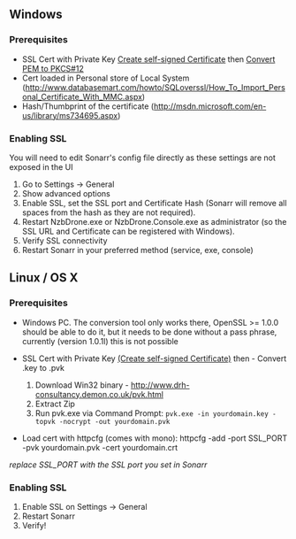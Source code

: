 ## Windows ##

### Prerequisites ###
- SSL Cert with Private Key [Create self-signed Certificate](http://www.selfsignedcertificate.com/) then [Convert PEM to PKCS#12](https://www.sslshopper.com/ssl-converter.html)
- Cert loaded in Personal store of Local System (http://www.databasemart.com/howto/SQLoverssl/How_To_Import_Personal_Certificate_With_MMC.aspx)
- Hash/Thumbprint of the certificate (http://msdn.microsoft.com/en-us/library/ms734695.aspx)

### Enabling SSL ###
You will need to edit Sonarr's config file directly as these settings are not exposed in the UI

1. Go to Settings -> General
2. Show advanced options
3. Enable SSL, set the SSL port and Certificate Hash (Sonarr will remove all spaces from the hash as they are not required).
4. Restart NzbDrone.exe or NzbDrone.Console.exe as administrator (so the SSL URL and Certificate can be registered with Windows).
5. Verify SSL connectivity
6. Restart Sonarr in your preferred method (service, exe, console)

## Linux / OS X ##

### Prerequisites ###
- Windows PC. The conversion tool only works there, OpenSSL >= 1.0.0 should be able to do it, but it needs to be done without a pass phrase, currently (version 1.0.1l) this is not possible
- SSL Cert with Private Key [(Create self-signed Certificate)](http://www.selfsignedcertificate.com/) then 	- Convert .key to .pvk

  1. Download Win32 binary - http://www.drh-consultancy.demon.co.uk/pvk.html
  2. Extract Zip
  3. Run pvk.exe via Command Prompt: `pvk.exe -in yourdomain.key -topvk -nocrypt -out yourdomain.pvk`
- Load cert with httpcfg (comes with mono): httpcfg -add -port SSL_PORT -pvk yourdomain.pvk -cert yourdomain.crt

*replace SSL_PORT with the SSL port you set in Sonarr*

### Enabling SSL ###

1. Enable SSL on Settings -> General
2. Restart Sonarr
3. Verify!
